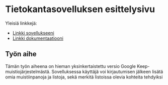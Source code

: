 # Tietokantasovelluksen esittelysivu

Yleisiä linkkejä:

* [Linkki sovellukseeni](https://holmbrob.users.cs.helsinki.fi/tsoha)
* [Linkki dokumentaatiooni](https://github.com/kymcoscooters/Tsoha-Bootstrap/blob/master/doc/dokumentaatio.pdf)

## Työn aihe

Tämän työn aiheena on hieman yksinkertaistettu versio Google Keep-muistiojärjestelmästä. Sovelluksessa käyttäjä voi kirjautumisen jälkeen lisätä omia muistiinpanoja ja listoja, sekä merkitä listoissa olevia kohteita tehdyiksi
  
